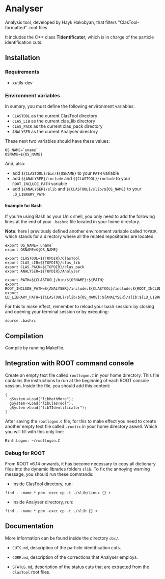 # Analyser

Analysis tool, developed by Hayk Hakobyan, that filters "ClasTool-formatted" .root files.

It includes the C++ class **TIdentificator**, which is in charge of the particle identification cuts.

## Installation

### Requirements

* xutils-dev

### Environment variables

In sumary, you must define the following environment variables:
* `CLASTOOL` as the current ClasTool directory
* `CLAS_LIB` as the current clas_lib directory
* `CLAS_PACK` as the current clas_pack directory
* `ANALYSER` as the current Analyser directory

These next two variables should have these values:
```
OS_NAME=`uname`
OSNAME=${OS_NAME}
```

And, also:
* add `${CLASTOOL}/bin/${OSNAME}` to your `PATH` variable
* add `${ANALYSER}/include` and `${CLASTOOL}/include` to your `ROOT_INCLUDE_PATH` variable
* add `${ANALYSER}/slib` and `${CLASTOOL}/slib/${OS_NAME}` to your `LD_LIBRARY_PATH`

#### Example for Bash

If you're using Bash as your Unix shell, you only need to add the following lines at the end of your `.bashrc` file located in
your home directory. 

**Note:** here I previously defined another environment variable called `TOPDIR`, which stands for a directory
where all the related repositories are located.
```
export OS_NAME=`uname`
export OSNAME=${OS_NAME}

export CLASTOOL=${TOPDIR}/ClasTool
export CLAS_LIB=${TOPDIR}/clas_lib
export CLAS_PACK=${TOPDIR}/clas_pack
export ANALYSER=${TOPDIR}/Analyser

export PATH=${CLASTOOL}/bin/${OSNAME}:${PATH}
export ROOT_INCLUDE_PATH=${ANALYSER}/include:${CLASTOOL}/include:${ROOT_INCLUDE_PATH}
export LD_LIBRARY_PATH=${CLASTOOL}/slib/${OS_NAME}:${ANALYSER}/slib:${LD_LIBRARY_PATH}
```
For this to make effect, remember to reload your bash session: by closing and opening your terminal session or by executing:
```
source .bashrc
```

## Compilation

Compile by running Makefile.

## Integration with ROOT command console

Create an empty text file called `rootlogon.C` in your home directory.
This file contains the instructions to run at the beginning of each ROOT console session.
Inside the file, you should add this content:

```
{
  gSystem->Load("libMathMore");
  gSystem->Load("libClasTool");
  gSystem->Load("libTIdentificator");
}
```

After saving the `rootlogon.C` file, for this to make effect
you need to create another empty text file called `.rootrc` in your home directory aswell.
Which you will fill with this only line:

```
Rint.Logon: ~/rootlogon.C
```

### Debug for ROOT

From ROOT v6.14 onwards, it has become necessary to copy all dictionary files into the dynamic libraries folders `slib`.
To fix the annoying warning message, you should run these commands:

* Inside ClasTool directory, run:
```
find . -name *.pcm -exec cp -t ./slib/Linux {} +
```

* Inside Analyser directory, run:
```
find . -name *.pcm -exec cp -t ./slib {} +
```

## Documentation

More information can be found inside the directory `doc/`.

* `CUTS.md`, description of the particle identification cuts.

* `CORR.md`, description of the corrections that Analyser employs.

* `STATUS.md`, description of the status cuts that are extracted from the `ClasTool` root files.
